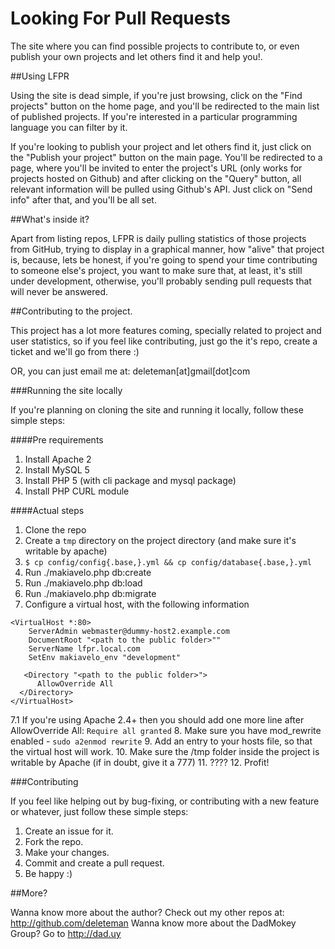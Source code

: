 Looking For Pull Requests
=====================
The site where you can find possible projects to contribute to, or even publish your own projects and let others find it and help you!.

##Using LFPR

Using the site is dead simple, if you're just browsing, click on the "Find projects" button on the home page, and you'll be redirected to the main list of published projects. If you're interested in a particular programming language you can filter by it.

If you're looking to publish your project and let others find it, just click on the "Publish your project" button on the main page. You'll be redirected to a page, where you'll be invited to enter the project's URL (only works for projects hosted on Github) and after clicking on the "Query" button, all relevant information will be pulled using Github's API. Just click on "Send info" after that, and you'll be all set.

##What's inside it?

Apart from listing repos, LFPR is daily pulling statistics of those projects from GitHub, trying to display in a graphical manner, how "alive" that project is, because, lets be honest, if you're going to spend your time contributing to someone else's project, you want to make sure that, at least, it's still under development, otherwise, you'll probably sending pull requests that will never be answered.

##Contributing to the project.

This project has a lot more features coming, specially related to project and user statistics, so if you feel like contributing, just go the it's repo, create a ticket and we'll go from there :)

OR, you can just email me at: deleteman[at]gmail[dot]com 

###Running the site locally

If you're planning on cloning the site and running it locally, follow these simple steps:

####Pre requirements

1. Install Apache 2
2. Install MySQL 5 
3. Install PHP 5  (with cli package and mysql package)
4. Install PHP CURL module

####Actual steps

1. Clone the repo
2. Create a `tmp` directory on the project directory (and make sure it's writable by apache)
3. `$ cp config/config{.base,}.yml && cp config/database{.base,}.yml`
4. Run ./makiavelo.php db:create
5. Run ./makiavelo.php db:load
6. Run ./makiavelo.php db:migrate
7. Configure a virtual host, with the following information
```
<VirtualHost *:80>
    ServerAdmin webmaster@dummy-host2.example.com
    DocumentRoot "<path to the public folder>""
    ServerName lfpr.local.com
    SetEnv makiavelo_env "development"

   <Directory "<path to the public folder>">
      AllowOverride All
  </Directory>
</VirtualHost>
```
7.1 If you're using Apache 2.4+ then you should add one more line after AllowOverride All: `Require all granted`
8. Make sure you have mod_rewrite enabled - `sudo a2enmod rewrite`
9. Add an entry to your hosts file, so that the virtual host will work.
10. Make sure the /tmp folder inside the project is writable by Apache (if in doubt, give it a 777)
11. ????
12. Profit!



###Contributing

If you feel like helping out by bug-fixing, or contributing with a new feature or whatever, just follow these simple steps:

1. Create an issue for it.
2. Fork the repo.
3. Make your changes.
4. Commit and create a pull request.
5. Be happy :)


##More?

Wanna know more about the author? Check out my other repos at: http://github.com/deleteman
Wanna know more about the DadMokey Group? Go to http://dad.uy

